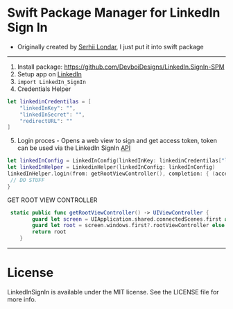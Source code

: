 # Swift Package Manager for LinkedIn Sign In

- Originally created by [Serhii Londar](https://github.com/serhii-londar/LinkedInSignIn), I just put it into swift package

---

1. Install package: https://github.com/DevboiDesigns/LinkedIn.SignIn-SPM
2. Setup app on [LinkedIn](https://developer.linkedin.com)
3. `import LinkedIn_SignIn`
4. Credentials Helper

```swift
let linkedinCredentilas = [
    "linkedInKey": "",
    "linkedInSecret": "",
    "redirectURL": ""
]
```

5. Login proces - Opens a web view to sign and get access token, token can be used via the LinkedIn SignIn [API](https://developer.linkedin.com)

```swift
let linkedInConfig = LinkedInConfig(linkedInKey: linkedinCredentilas["linkedInKey"]!, linkedInSecret: linkedinCredentilas["linkedInSecret"]!, redirectURL: linkedinCredentilas["redirectURL"]!)
let linkedInHelper = LinkedinHelper(linkedInConfig: linkedInConfig)
linkedInHelper.login(from: getRootViewController(), completion: { (accessToken) in
 // DO STUFF
}
```

GET ROOT VIEW CONTROLLER

```swift
 static public func getRootViewController() -> UIViewController {
        guard let screen = UIApplication.shared.connectedScenes.first as? UIWindowScene else { return .init() }
        guard let root = screen.windows.first?.rootViewController else { return .init() }
        return root
    }
```

---

# License

LinkedInSignIn is available under the MIT license. See the LICENSE file for more info.
